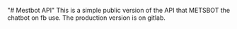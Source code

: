"# Mestbot API"
This is a simple public version of the API that METSBOT the chatbot on fb use.
The production version is on gitlab.


